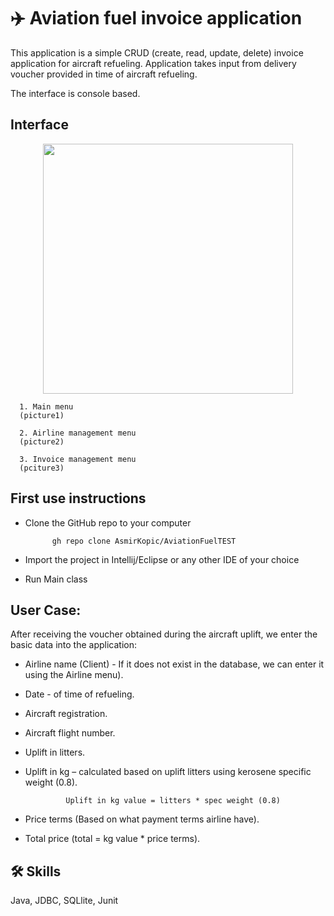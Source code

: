 
# ✈️ Aviation fuel invoice application

This application is a simple CRUD (create, read, update, delete) invoice application for aircraft refueling.
Application takes input from delivery voucher provided in time of aircraft refueling. 

The interface is console based.


## Interface

<p align="middle">
   <img src="../master/images/main menu.PNG" width="400"/>
  
</p>

      1. Main menu 
      (picture1)

      2. Airline management menu
      (picture2)

      3. Invoice management menu
      (pciture3)


## First use instructions

* Clone the GitHub repo to your computer

            gh repo clone AsmirKopic/AviationFuelTEST

* Import the project in Intellij/Eclipse or any other IDE of your choice
* Run Main class

## User Case:

After receiving the voucher obtained during the aircraft uplift, 
we enter the basic data into the application:
   * Airline name (Client) - If it does not exist in the database, we can enter it using the Airline menu).
   * Date - of time of refueling.
   * Aircraft registration.
   * Aircraft flight number.
   * Uplift in litters.
   * Uplift in kg – calculated based on uplift litters using kerosene specific weight (0.8). 
                  
                  Uplift in kg value = litters * spec weight (0.8)
   *	Price terms (Based on what payment terms airline have).
   * 	Total price (total = kg value * price terms).
            
                  









## 🛠 Skills
Java, JDBC, SQLlite, Junit


  
